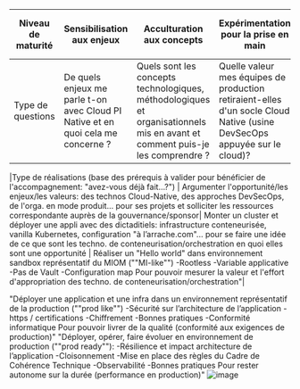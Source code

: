 

Niveau de maturité|	Sensibilisation aux enjeux|Acculturation aux concepts|Expérimentation pour la prise en main| Conformité technique pour la construction|Performance pour la production|
|------|------|-----|-----|-----|-----|
| Type de questions| De quels enjeux me parle t-on avec Cloud PI Native et en quoi cela me concerne ?| Quels sont les concepts technologiques, méthodologiques et organisationnels mis en avant et comment puis-je les comprendre ?| Quelle valeur mes équipes de production retiraient-elles d'un socle Cloud Native (usine DevSecOps appuyée sur le cloud)?| Comment les projets peuvent tirer le plein potentiel d'une offre Cloud Native?| Comment garantir la continuité des pratiques, la MCO/MCS et les évolutions au meilleur niveau de performances?|

|Type de réalisations (base des prérequis à valider pour bénéficier de l'accompagnement: "avez-vous déjà fait…?") | Argumenter l'opportunité/les enjeux/les valeurs: des technos Cloud-Native, des approches DevSecOps, de l'orga. en mode produit... pour ses projets et solliciter les ressources correspondante auprès de la gouvernance/sponsor| Monter un cluster et déployer une appli avec des dictaditiels: infrastructure conteneurisée, vanilla Kubernetes, configuration "à l’arrache.com"... pour se faire une idée de ce que sont les techno. de conteneurisation/orchestration en quoi elles sont une opportunité |	Réaliser un "Hello world" dans environnement sandbox représentatif du MIOM (""MI-like"")
-Rootless
-Variable applicative
-Pas de Vault
-Configuration map
Pour pouvoir mesurer la valeur et l'effort d'appropriation des techno. de conteneurisation/orchestration"|



"Déployer une application et une infra dans un environnement représentatif de la production (""prod like"")
-Sécurité sur l’architecture de l’application
-https / certifications
-Chiffrement
-Bonnes pratiques
-Conformité informatique
Pour pouvoir livrer de la qualité (conformité aux exigences de production)"	"Déployer, opérer, faire évoluer en environnement de production (""prod ready""):
-Résilience et impact architecture de l’application
-Cloisonnement
-Mise en place des règles du Cadre de Cohérence Technique
-Observabilité
-Bonnes pratiques
Pour rester autonome sur la durée (performance en production)"
![image](https://user-images.githubusercontent.com/95349293/230127536-e1ada872-8105-4e94-ab01-c2160355362d.png)

